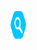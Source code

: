
 <img src="https://github.com/ThaiThanhDuy/Write_something_4_fun/blob/main/ICON/iconImage/icon.png" width="25px"  height="50" alt="C"/>

